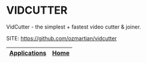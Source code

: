 # VIDCUTTER

 VidCutter - the simplest + fastest video cutter & joiner.
 
 SITE: https://github.com/ozmartian/vidcutter

 | [Applications](https://portable-linux-apps.github.io/apps.html) | [Home](https://portable-linux-apps.github.io)
 | --- | --- |
